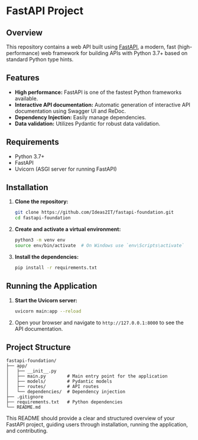 # FastAPI Project

## Overview

This repository contains a web API built using [FastAPI](https://fastapi.tiangolo.com/), a modern, fast (high-performance) web framework for building APIs with Python 3.7+ based on standard Python type hints.

## Features

- **High performance:** FastAPI is one of the fastest Python frameworks available.
- **Interactive API documentation:** Automatic generation of interactive API documentation using Swagger UI and ReDoc.
- **Dependency Injection:** Easily manage dependencies.
- **Data validation:** Utilizes Pydantic for robust data validation.

## Requirements

- Python 3.7+
- FastAPI
- Uvicorn (ASGI server for running FastAPI)

## Installation

1. **Clone the repository:**
   ```bash
   git clone https://github.com/Ideas2IT/fastapi-foundation.git
   cd fastapi-foundation
   ```

2. **Create and activate a virtual environment:**
   ```bash
   python3 -m venv env
   source env/bin/activate  # On Windows use `env\Scripts\activate`
   ```

3. **Install the dependencies:**
   ```bash
   pip install -r requirements.txt
   ```

## Running the Application

1. **Start the Uvicorn server:**
   ```bash
   uvicorn main:app --reload
   ```

2. Open your browser and navigate to `http://127.0.0.1:8000` to see the API documentation.

## Project Structure

```
fastapi-foundation/
├── app/
│   ├── __init__.py
│   ├── main.py        # Main entry point for the application
│   ├── models/        # Pydantic models
│   ├── routes/        # API routes
│   └── dependencies/  # Dependency injection
├── .gitignore
├── requirements.txt   # Python dependencies
└── README.md
```

This README should provide a clear and structured overview of your FastAPI project, guiding users through installation, running the application, and contributing.